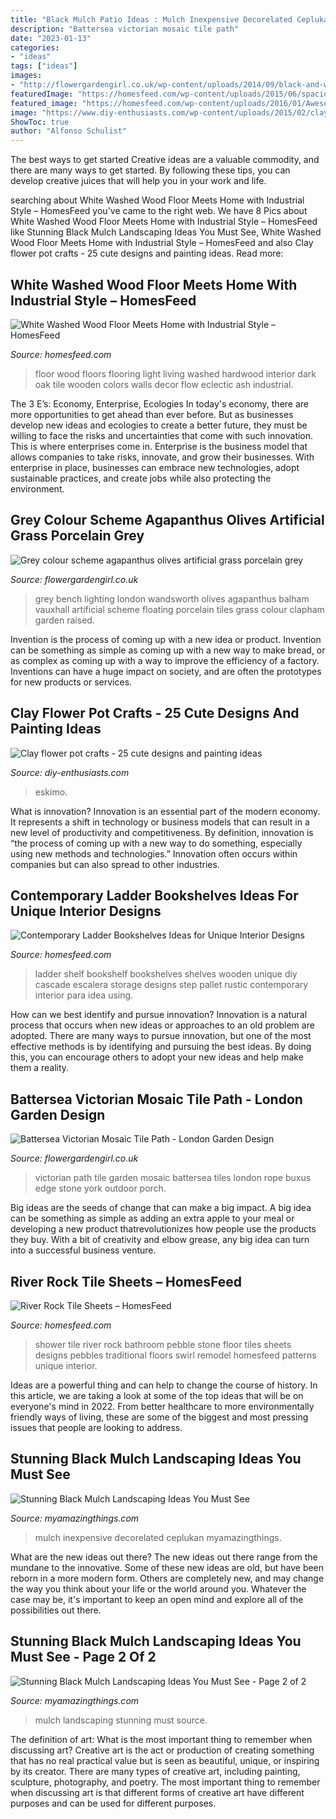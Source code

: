 ```yaml
---
title: "Black Mulch Patio Ideas : Mulch Inexpensive Decorelated Ceplukan Myamazingthings"
description: "Battersea victorian mosaic tile path"
date: "2023-01-13"
categories:
- "ideas"
tags: ["ideas"]
images:
- "http://flowergardengirl.co.uk/wp-content/uploads/2014/09/black-and-white-victorian-reproduction-mosaic-tile-path-battersea-York-stone-rope-edge-buxus-london-front-garden-11-571x1024.jpg"
featuredImage: "https://homesfeed.com/wp-content/uploads/2015/06/spacious-living-room-design-with-track-lamp-idea-and-desk-beneath-the-white-tall-wall-and-living-space-with-dark-seating-and-television-and-white-washed-wood-floors.jpg"
featured_image: "https://homesfeed.com/wp-content/uploads/2016/01/Awesome-River-Rock-Tile-Sheets-On-Bathroom-Wall-And-Floor.jpg"
image: "https://www.diy-enthusiasts.com/wp-content/uploads/2015/02/clay-flower-pot-crafts-painting-ideas-girl-flower-hair.jpg"
ShowToc: true
author: "Alfonso Schulist"
---
```



The best ways to get started
Creative ideas are a valuable commodity, and there are many ways to get started. By following these tips, you can develop creative juices that will help you in your work and life.

	

		
searching about White Washed Wood Floor Meets Home with Industrial Style – HomesFeed you've came to the right web. We have 8 Pics about White Washed Wood Floor Meets Home with Industrial Style – HomesFeed like Stunning Black Mulch Landscaping Ideas You Must See, White Washed Wood Floor Meets Home with Industrial Style – HomesFeed and also Clay flower pot crafts - 25 cute designs and painting ideas. Read more:
		
    
## White Washed Wood Floor Meets Home With Industrial Style – HomesFeed

<img loading=lazy src="https://homesfeed.com/wp-content/uploads/2015/06/spacious-living-room-design-with-track-lamp-idea-and-desk-beneath-the-white-tall-wall-and-living-space-with-dark-seating-and-television-and-white-washed-wood-floors.jpg" onerror="this.onerror=null;this.src='https://tse1.mm.bing.net/th?id=OIP.Cl_PRqw74j5QMCYc6JPOTQHaLH&amp;pid=15.1';" alt="White Washed Wood Floor Meets Home with Industrial Style – HomesFeed">

_Source: homesfeed.com_

>floor wood floors flooring light living washed hardwood interior dark oak tile wooden colors walls decor flow eclectic ash industrial. 

	

The 3 E’s: Economy, Enterprise, Ecologies
In today's economy, there are more opportunities to get ahead than ever before. But as businesses develop new ideas and ecologies to create a better future, they must be willing to face the risks and uncertainties that come with such innovation. This is where enterprises come in. Enterprise is the business model that allows companies to take risks, innovate, and grow their businesses. With enterprise in place, businesses can embrace new technologies, adopt sustainable practices, and create jobs while also protecting the environment.

    
## Grey Colour Scheme Agapanthus Olives Artificial Grass Porcelain Grey

<img loading=lazy src="https://flowergardengirl.co.uk/wp-content/uploads/2015/11/Raised-beds-grey-colour-scheme-agapanthus-olives-artificial-grass-porcelain-grey-tiles-Floating-bench-lighting-Balham-Wandsworth-Battersea-Vauxhall-Fulham-Chelsea-London.jpg" onerror="this.onerror=null;this.src='https://tse3.mm.bing.net/th?id=OIP.nM6w3Ac7wg2Gm6t5z2-zSAHaO7&amp;pid=15.1';" alt="Grey colour scheme agapanthus olives artificial grass porcelain grey">

_Source: flowergardengirl.co.uk_

>grey bench lighting london wandsworth olives agapanthus balham vauxhall artificial scheme floating porcelain tiles grass colour clapham garden raised. 

	

Invention is the process of coming up with a new idea or product. Invention can be something as simple as coming up with a new way to make bread, or as complex as coming up with a way to improve the efficiency of a factory. Inventions can have a huge impact on society, and are often the prototypes for new products or services.

    
## Clay Flower Pot Crafts - 25 Cute Designs And Painting Ideas

<img loading=lazy src="https://www.diy-enthusiasts.com/wp-content/uploads/2015/02/clay-flower-pot-crafts-painting-ideas-girl-flower-hair.jpg" onerror="this.onerror=null;this.src='https://tse4.mm.bing.net/th?id=OIP.eNo1U_sI_reBcc145l4w3wHaN-&amp;pid=15.1';" alt="Clay flower pot crafts - 25 cute designs and painting ideas">

_Source: diy-enthusiasts.com_

>eskimo. 

	

What is innovation?
Innovation is an essential part of the modern economy. It represents a shift in technology or business models that can result in a new level of productivity and competitiveness. By definition, innovation is “the process of coming up with a new way to do something, especially using new methods and technologies.” Innovation often occurs within companies but can also spread to other industries.

    
## Contemporary Ladder Bookshelves Ideas For Unique Interior Designs

<img loading=lazy src="https://homesfeed.com/wp-content/uploads/2015/11/unique-brown-furnished-modern-ladder-bookshelf-idea-with-storage-bin-beneath-orange-painted-wall-and-wooden-floor.jpg" onerror="this.onerror=null;this.src='https://tse2.mm.bing.net/th?id=OIP.5BKextmC5PxMwWMVfNwz0QHaLH&amp;pid=15.1';" alt="Contemporary Ladder Bookshelves Ideas for Unique Interior Designs">

_Source: homesfeed.com_

>ladder shelf bookshelf bookshelves shelves wooden unique diy cascade escalera storage designs step pallet rustic contemporary interior para idea using. 

	

How can we best identify and pursue innovation?
Innovation is a natural process that occurs when new ideas or approaches to an old problem are adopted. There are many ways to pursue innovation, but one of the most effective methods is by identifying and pursuing the best ideas. By doing this, you can encourage others to adopt your new ideas and help make them a reality.

    
## Battersea Victorian Mosaic Tile Path - London Garden Design

<img loading=lazy src="http://flowergardengirl.co.uk/wp-content/uploads/2014/09/black-and-white-victorian-reproduction-mosaic-tile-path-battersea-York-stone-rope-edge-buxus-london-front-garden-11-571x1024.jpg" onerror="this.onerror=null;this.src='https://tse2.mm.bing.net/th?id=OIP.ZFEy2x48HPzGMe10JQ0_SAHaNS&amp;pid=15.1';" alt="Battersea Victorian Mosaic Tile Path - London Garden Design">

_Source: flowergardengirl.co.uk_

>victorian path tile garden mosaic battersea tiles london rope buxus edge stone york outdoor porch. 

	

Big ideas are the seeds of change that can make a big impact. A big idea can be something as simple as adding an extra apple to your meal or developing a new product thatrevolutionizes how people use the products they buy. With a bit of creativity and elbow grease, any big idea can turn into a successful business venture.

    
## River Rock Tile Sheets – HomesFeed

<img loading=lazy src="https://homesfeed.com/wp-content/uploads/2016/01/Awesome-River-Rock-Tile-Sheets-On-Bathroom-Wall-And-Floor.jpg" onerror="this.onerror=null;this.src='https://tse3.mm.bing.net/th?id=OIP.f_KU_CmKrO9sP4ONIZOJkgHaJ3&amp;pid=15.1';" alt="River Rock Tile Sheets – HomesFeed">

_Source: homesfeed.com_

>shower tile river rock bathroom pebble stone floor tiles sheets designs pebbles traditional floors swirl remodel homesfeed patterns unique interior. 

	

Ideas are a powerful thing and can help to change the course of history. In this article, we are taking a look at some of the top ideas that will be on everyone's mind in 2022. From better healthcare to more environmentally friendly ways of living, these are some of the biggest and most pressing issues that people are looking to address.

    
## Stunning Black Mulch Landscaping Ideas You Must See

<img loading=lazy src="https://myamazingthings.com/wp-content/uploads/2017/05/innovative-landscaping-mulch-ideas-two-mulch-landscaping-types-design-ideas-amp-decors.jpg" onerror="this.onerror=null;this.src='https://tse4.mm.bing.net/th?id=OIP.MAKm19OfrsWGI5dBfgiCiQHaGj&amp;pid=15.1';" alt="Stunning Black Mulch Landscaping Ideas You Must See">

_Source: myamazingthings.com_

>mulch inexpensive decorelated ceplukan myamazingthings. 

	

What are the new ideas out there?
The new ideas out there range from the mundane to the innovative. Some of these new ideas are old, but have been reborn in a more modern form. Others are completely new, and may change the way you think about your life or the world around you. Whatever the case may be, it's important to keep an open mind and explore all of the possibilities out there.

    
## Stunning Black Mulch Landscaping Ideas You Must See - Page 2 Of 2

<img loading=lazy src="http://myamazingthings.com/wp-content/uploads/2017/05/black-mulch.jpg" onerror="this.onerror=null;this.src='https://tse2.mm.bing.net/th?id=OIP.iSVExEKaTxogXafVStve9wHaJ4&amp;pid=15.1';" alt="Stunning Black Mulch Landscaping Ideas You Must See - Page 2 of 2">

_Source: myamazingthings.com_

>mulch landscaping stunning must source. 

	

The definition of art: What is the most important thing to remember when discussing art?
Creative art is the act or production of creating something that has no real practical value but is seen as beautiful, unique, or inspiring by its creator. There are many types of creative art, including painting, sculpture, photography, and poetry. The most important thing to remember when discussing art is that different forms of creative art have different purposes and can be used for different purposes.

